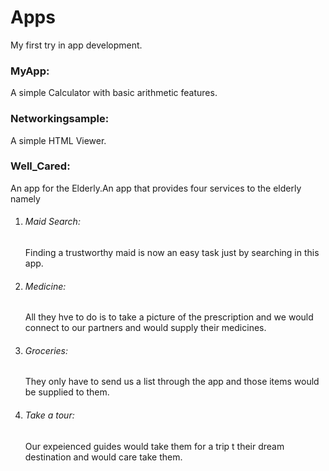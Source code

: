 # Apps

My first try in app development.<br/>
<h3>MyApp:<br/></h3> A simple Calculator with basic arithmetic features.<br/>
<h3> Networkingsample:<br/></h3>
  A simple HTML Viewer.<br/>
<h3> Well_Cared:<br/></h3> An app for the Elderly.An app that provides four services to the elderly namely<br/>
<ol>
  <li><h6> Maid Search:</h6></li>
    Finding a trustworthy maid is now an easy task just by searching in this app.<br/>
  <li><h6> Medicine:</h6></li>
All they hve to do is to take a picture of the prescription and we would connect to our partners and would supply their medicines.<br/>
  <li><h6> Groceries:</h6></li>
    They only have to send us a list through the app and those items would be supplied to them.<br/>
  <li><h6> Take a tour:</h6></li>
    Our expeienced guides would take them for a trip t their dream destination and would care take them.<br/>
</ol>

